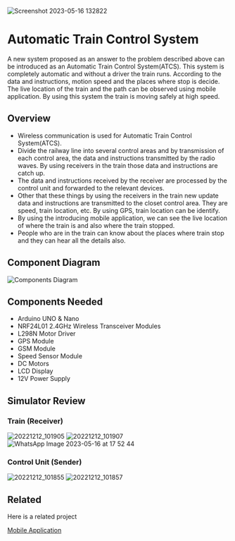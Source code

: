![Screenshot 2023-05-16 132822](https://github.com/kavishankavinda5/Automatic-Train-Control-System/assets/75110057/6de19f5b-e13d-407f-823b-af1260392295)

# Automatic Train Control System

A new system proposed as an answer to the problem described above can be introduced as an Automatic Train Control System(ATCS). This system is completely automatic and without a driver the train runs. According to the data and instructions, motion speed and the places where stop is decide. The live location of the train and the path can be observed using mobile
application. By using this system the train is moving safely at high speed.

## Overview
- Wireless communication is used for Automatic Train Control System(ATCS).
- Divide the railway line into several control areas and by transmission of each
control area, the data and instructions transmitted by the radio waves. By using
receivers in the train those data and instructions are catch up.
- The data and instructions received by the receiver are processed by the control
unit and forwarded to the relevant devices.
- Other that these things by using the receivers in the train new update data and
instructions are transmitted to the closet control area. They are speed, train
location, etc. By using GPS, train location can be identify.
- By using the introducing mobile application, we can see the live location of where
the train is and also where the train stopped.
- People who are in the train can know about the places where train stop and they
can hear all the details also.


## Component Diagram

![Components Diagram](https://github.com/kavishankavinda5/Automatic-Train-Control-System/assets/75110057/5bc9e1e0-8975-424f-a8dc-a81c5bcf3867)

## Components Needed

- Arduino UNO & Nano
- NRF24L01 2.4GHz Wireless Transceiver Modules
- L298N Motor Driver
- GPS Module
- GSM Module
- Speed Sensor Module
- DC Motors
- LCD Display
- 12V Power Supply

## Simulator Review
### Train (Receiver)
![20221212_101905](https://github.com/kavishankavinda5/Automatic-Train-Control-System/assets/75110057/3cac8e60-0983-4205-9166-cd8ba52d0ec4)
![20221212_101907](https://github.com/kavishankavinda5/Automatic-Train-Control-System/assets/75110057/20b9deac-8b3f-4276-b518-d2766d17d0b3)
![WhatsApp Image 2023-05-16 at 17 52 44](https://github.com/kavishankavinda5/Automatic-Train-Control-System/assets/75110057/2c9b971d-f751-4918-8fbb-f4ba533aac96)

### Control Unit (Sender)
![20221212_101855](https://github.com/kavishankavinda5/Automatic-Train-Control-System/assets/75110057/be9bafd4-2ef5-46af-b6f7-8fb6d4b26ba5)
![20221212_101857](https://github.com/kavishankavinda5/Automatic-Train-Control-System/assets/75110057/df95a47d-43e1-4a7f-9f2b-d502977aa3b2)


## Related

Here is a related project

[Mobile Application](https://github.com/kavishankavinda5/Live-Railway)

